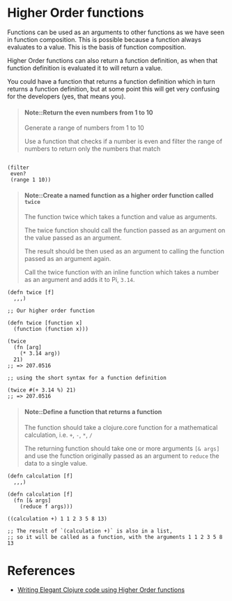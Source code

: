 # Higher Order functions

Functions can be used as an arguments to other functions as we have seen in function composition.  This is possible because a function always evaluates to a value.  This is the basis of function composition.

Higher Order functions can also return a function definition, as when that function definition is evaluated it to will return a value.

You could have a function that returns a function definition which in turn returns a function definition, but at some point this will get very confusing for the developers (yes, that means you).


> #### Note::Return the even numbers from 1 to 10
> Generate a range of numbers from 1 to 10
>
> Use a function that checks if a number is even
> and filter the range of numbers to return only the numbers that match
```eval-clojure

```

<!--sec data-title="Return the even numbers between 1 and 10" data-id="answer002" data-collapse=true ces-->

```
(filter
 even?
 (range 1 10))

```

<!--endsec-->



> #### Note::Create a named function as a higher order function called `twice`
> The function twice which takes a function and value as arguments.
>
> The twice function should call the function passed as an argument on the value passed as an argument.
>
> The result should be then used as an argument to calling the function passed as an argument again.
>
> Call the twice function with an inline function which takes a number as an argument and adds it to Pi, `3.14`.
```eval-clojure
(defn twice [f]
  ,,,)
```


<!--sec data-title="Higher order function to add a number twice" data-id="answer001" data-collapse=true ces-->

```
;; Our higher order function

(defn twice [function x]
  (function (function x)))

(twice
  (fn [arg]
    (* 3.14 arg))
  21)
;; => 207.0516

;; using the short syntax for a function definition

(twice #(+ 3.14 %) 21)
;; => 207.0516
```
<!--endsec-->


> #### Note::Define a function that returns a function
>
> The function should take a clojure.core function for a mathematical calculation, i.e. `+`, `-`, `*`, `/`
>
> The returning function should take one or more arguments `[& args]`
> and use the function originally passed as an argument to `reduce` the data to a single value.
```eval-clojure
(defn calculation [f]
  ,,,)
```

<!--sec data-title="Higher order function that returns a function definition" data-id="answer003" data-collapse=true ces-->

```
(defn calculation [f]
  (fn [& args]
    (reduce f args)))

((calculation +) 1 1 2 3 5 8 13)

;; The result of `(calculation +)` is also in a list,
;; so it will be called as a function, with the arguments 1 1 2 3 5 8 13
```
<!--endsec-->




# References
* [Writing Elegant Clojure code using Higher Order functions](http://christophermaier.name/blog/2011/07/07/writing-elegant-clojure-code-using-higher-order-functions)
